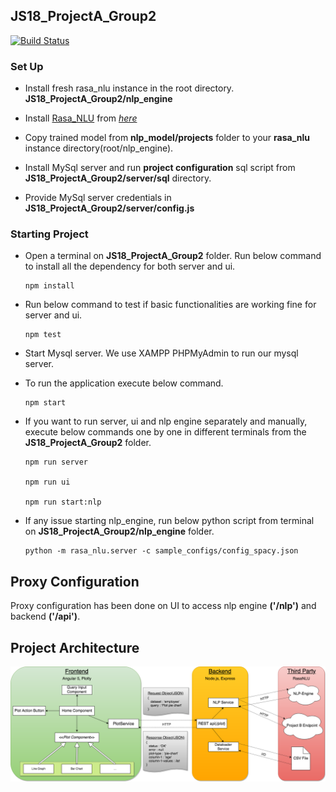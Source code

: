 ## JS18_ProjectA_Group2

[![Build Status](https://travis-ci.org/Rostlab/JS18_ProjectA_Group2.svg?branch=develop)](https://travis-ci.org/Rostlab/JS18_ProjectA_Group2)

### Set Up

- Install fresh rasa_nlu instance in the root directory. **JS18_ProjectA_Group2/nlp_engine**
   
- Install [Rasa_NLU](https://nlu.rasa.com/installation.html) from *[here](https://nlu.rasa.com/installation.html)*
   
- Copy trained model from **nlp_model/projects** folder to your **rasa_nlu** instance directory(root/nlp_engine).

- Install MySql server and run **project configuration** sql script from **JS18_ProjectA_Group2/server/sql** directory.
   
- Provide MySql server credentials in **JS18_ProjectA_Group2/server/config.js**
   
### Starting Project

- Open a terminal on **JS18_ProjectA_Group2** folder. 
Run below command to install all the dependency for both server and ui.
  
      npm install

- Run below command to test if basic functionalities are working fine for server and ui.

      npm test

- Start Mysql server. We use XAMPP PHPMyAdmin to run our mysql server.

- To run the application execute below command.
  
      npm start

- If you want to run server, ui and nlp engine separately and manually, execute below
commands one by one in different terminals from the **JS18_ProjectA_Group2** folder. 

      npm run server

      npm run ui
  
      npm run start:nlp
      
- If any issue starting nlp_engine, run below python script from terminal on **JS18_ProjectA_Group2/nlp_engine** folder.

      python -m rasa_nlu.server -c sample_configs/config_spacy.json

## Proxy Configuration

Proxy configuration has been done on UI to access nlp engine **('/nlp')** and backend **('/api')**.

## Project Architecture

![Project Architecture](https://github.com/Rostlab/JS18_ProjectA_Group2/blob/develop/mockups/Team%202.%20Project%20Architecture.png)
